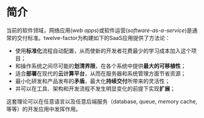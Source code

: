 简介
============
当前的软件领域，网络应用(*web apps*)或软件运营(*software-as-a-service*)是通常的交付标准。twelve-factor为构建如下的SaaS应用提供了方法论：

* 使用**标准化**流程自动配置，从而使新的开发者花费最少的学习成本加入这个项目；
* 和操作系统之间尽可能的**划清界限**，在各个系统中提供**最大的可移植性**；
* 适合**部署**在现代的**云计算平台**，从而在服务器和系统管理方面节省资源；
* 最小化研发和产品发布的**矛盾**，最大化**持续交付**所带来的灵活性；
* 并可以在工具、架构和开发流程不发生明显变化的前提下实现**扩展**；

这套理论可以在任意语言以及任意后端服务（database, queue, memory cache,等等）的开发应用中发挥作用。
